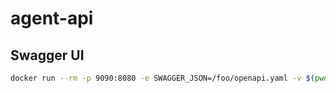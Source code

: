# agent-api

## Swagger UI

```bash
docker run --rm -p 9090:8080 -e SWAGGER_JSON=/foo/openapi.yaml -v $(pwd):/foo swaggerapi/swagger-ui
```
